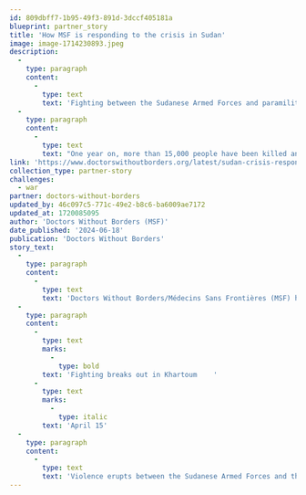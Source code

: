 ```yaml
---
id: 809dbff7-1b95-49f3-891d-3dccf405181a
blueprint: partner_story
title: 'How MSF is responding to the crisis in Sudan'
image: image-1714230893.jpeg
description:
  -
    type: paragraph
    content:
      -
        type: text
        text: 'Fighting between the Sudanese Armed Forces and paramilitary group the Rapid Support Forces has wrought devastation across Sudan, forcing millions of people from their homes and driving the country’s health care system to collapse.'
  -
    type: paragraph
    content:
      -
        type: text
        text: "One year on, more than 15,000 people have been killed and Sudan has become the largest internal displacement crisis in the world, with more than 6.6 million people displaced within its borders. Two million more have fled to neighboring countries like Chad\_and South Sudan.\_"
link: 'https://www.doctorswithoutborders.org/latest/sudan-crisis-response'
collection_type: partner-story
challenges:
  - war
partner: doctors-without-borders
updated_by: 46c097c5-771c-49e2-b8c6-ba6009ae7172
updated_at: 1720085095
author: 'Doctors Without Borders (MSF)'
date_published: '2024-06-18'
publication: 'Doctors Without Borders'
story_text:
  -
    type: paragraph
    content:
      -
        type: text
        text: 'Doctors Without Borders/Médecins Sans Frontières (MSF) has been providing medical humanitarian aid in Sudan since 1979, and our teams continue to work across the country amidst the current conflict. Over the past year, they have borne witness to a massive crisis that is unfolding largely outside the world’s headlines while humanitarian aid is falling far short of meeting the spiraling needs.'
  -
    type: paragraph
    content:
      -
        type: text
        marks:
          -
            type: bold
        text: 'Fighting breaks out in Khartoum    '
      -
        type: text
        marks:
          -
            type: italic
        text: 'April 15'
  -
    type: paragraph
    content:
      -
        type: text
        text: 'Violence erupts between the Sudanese Armed Forces and the Rapid Support Forces in Khartoum and other parts of Sudan. Over the next 48 hours, MSF receives 136 wounded patients at the hospital we support in El Fasher, North Darfur, 11 of whom die from their injuries.'
---
```

